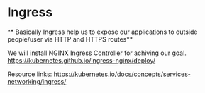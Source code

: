 # Ingress 
** Basically Ingress help us to expose our applications to outside people/user via HTTP and HTTPS routes**

We will install NGINX Ingress Controller for achiving our goal.
https://kubernetes.github.io/ingress-nginx/deploy/

Resource links:
https://kubernetes.io/docs/concepts/services-networking/ingress/




